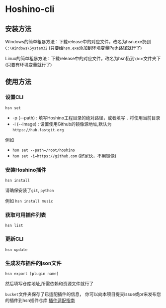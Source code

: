 # Hoshino-cli

## 安装方法

Windows的简单粗暴方法：下载release中的对应文件，改名为hsn.exe扔到`C:\Windows\System32`
(只要给`hsn.exe`添加到环境变量Path路径就行了)

Linux的简单粗暴方法：下载release中的对应文件，改名为hsn扔到`\bin`文件夹下 (只要有环境变量就行了)

## 使用方法

### 设置CLI
`hsn set `

- -p (--path) : 填写Hoshino工程目录的绝对路径，或者填写 `.` 将使用当前目录
- -i (--image) : 设置使用Github的镜像源地址,默认为 `https://hub.fastgit.org`

例如 
- `hsn set --path=/root/hoshino`
- `hsn set -i=https://github.com` (好家伙，不用镜像)

### 安装Hoshino插件
`hsn install `

请确保安装了`git`, `python`

例如 `hsn install music`

### 获取可用插件列表
`hsn list`

### 更新CLI
`hsn update`

### 生成发布插件的json文件 

`hsn export [plugin name]`

然后填写仓库地址,所需依赖和资源文件就行了

`bucket`文件夹保存了已适配插件的信息，
你可以向本项目提交issue或pr来发布您的插件到hsn插件仓库
[插件适配指南](docs/plugin.md)
